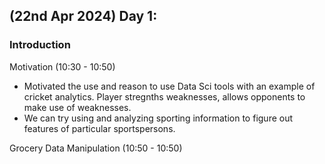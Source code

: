 

## (22nd Apr 2024) Day 1: 

### Introduction
Motivation (10:30 - 10:50)

- Motivated the use and reason to use Data Sci tools with an example of cricket analytics. Player stregnths weaknesses, allows opponents to make use of weaknesses.
- We can try using and analyzing sporting information to figure out features of particular sportspersons.

Grocery Data Manipulation (10:50 - 10:50)